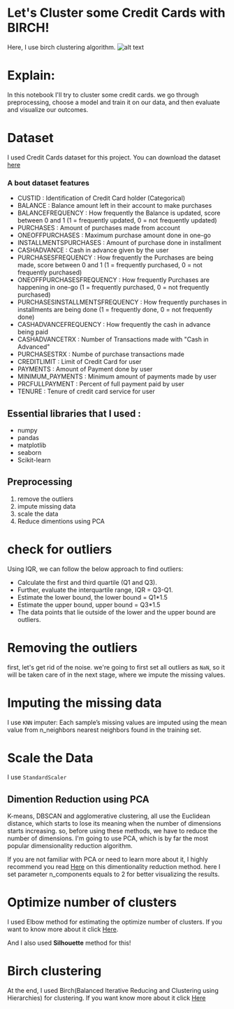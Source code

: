 # Let's Cluster some Credit Cards with BIRCH!
Here, I use birch clustering algorithm.
![alt text](file:///C:/Users/Shirin%20Dehghani/Desktop/2021-09-25.png)
# Explain: 
In this notebook I'll try to cluster some credit cards. we go through preprocessing, choose a model and train it on our data, and then evaluate and visualize our outcomes.

# Dataset 
I used Credit Cards dataset for this project. You can download the dataset [here](https://www.kaggle.com/arjunbhasin2013/ccdata)
### A bout dataset features
* CUSTID : Identification of Credit Card holder (Categorical)
* BALANCE : Balance amount left in their account to make purchases
* BALANCEFREQUENCY : How frequently the Balance is updated, score between 0 and 1 (1 = frequently updated, 0 = not frequently updated)
* PURCHASES : Amount of purchases made from account
* ONEOFFPURCHASES : Maximum purchase amount done in one-go
* INSTALLMENTSPURCHASES : Amount of purchase done in installment
* CASHADVANCE : Cash in advance given by the user
* PURCHASESFREQUENCY : How frequently the Purchases are being made, score between 0 and 1 (1 = frequently purchased, 0 = not frequently purchased)
* ONEOFFPURCHASESFREQUENCY : How frequently Purchases are happening in one-go (1 = frequently purchased, 0 = not frequently purchased)
* PURCHASESINSTALLMENTSFREQUENCY : How frequently purchases in installments are being done (1 = frequently done, 0 = not frequently done)
* CASHADVANCEFREQUENCY : How frequently the cash in advance being paid
* CASHADVANCETRX : Number of Transactions made with "Cash in Advanced"
* PURCHASESTRX : Numbe of purchase transactions made
* CREDITLIMIT : Limit of Credit Card for user
* PAYMENTS : Amount of Payment done by user
* MINIMUM_PAYMENTS : Minimum amount of payments made by user
* PRCFULLPAYMENT : Percent of full payment paid by user
* TENURE : Tenure of credit card service for user

## Essential libraries that I used :
* numpy
* pandas
* matplotlib
* seaborn
* Scikit-learn

## Preprocessing
1) remove the outliers
2) impute missing data
3) scale the data
4) Reduce dimentions using PCA


# check for outliers
Using IQR, we can follow the below approach to find outliers:
* Calculate the first and third quartile (Q1 and Q3).
* Further, evaluate the interquartile range, IQR = Q3-Q1.
* Estimate the lower bound, the lower bound = Q1*1.5
* Estimate the upper bound, upper bound = Q3*1.5
* The data points that lie outside of the lower and the upper bound are outliers.


# Removing the outliers 
first, let's get rid of the noise. we're going to first set all outliers as `NaN`, so it will be taken care of in the next stage, where we impute the missing values.

# Imputing the missing data
I use `KNN` imputer: Each sample’s missing values are imputed using the mean value from n_neighbors nearest neighbors found in the training set.

# Scale the Data
I use `StandardScaler`

## Dimention Reduction using PCA
K-means, DBSCAN and agglomerative clustering, all use the Euclidean distance, which starts to lose its meaning when the number of dimensions starts increasing. so, before using these methods, we have to reduce the number of dimensions. I'm going to use PCA, which is by far the most popular dimensionality reduction algorithm.

If you are not familiar with PCA or need to learn more about it, I highly recommend you read [Here](https://github.com/HalflingWizard/MachineLearning/blob/main/4-%20Dimensionality%20Reduction/PCA.md) on this dimentionality reduction method.
here I set parameter n_components equals to 2 for better visualizing the results.

# Optimize number of clusters
I used Elbow method for estimating the optimize number of clusters. If you want to know more about it click [Here](https://www.oreilly.com/library/view/statistics-for-machine/9781788295758/c71ea970-0f3c-4973-8d3a-b09a7a6553c1.xhtml). 

And I also used **Silhouette** method for this! 

# Birch clustering
At the end, I used Birch(Balanced Iterative Reducing and Clustering using Hierarchies) for clustering. If you want know more about it click [Here](https://medium.com/geekculture/balanced-iterative-reducing-and-clustering-using-hierarchies-birch-1428bb06bb38)
